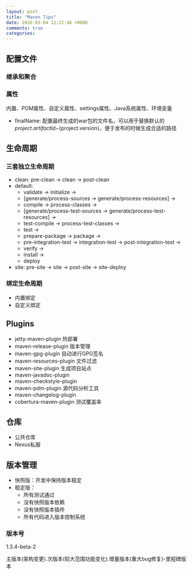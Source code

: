 ```yaml
---
layout: post
title: "Maven Tips"
date: 2016-03-04 12:21:46 +0800
comments: true
categories: 
---
```


## 配置文件

### 继承和聚合

### 属性

内置、POM属性、自定义属性、settings属性、Java系统属性、环境变量

- finalName: 配置最终生成的war包的文件名，可以用于替换默认的${project.artifactId}-${project.version}，便于发布的时候生成合适的路径


## 生命周期

### 三套独立生命周期

- clean: pre-clean -> clean -> post-clean
- default: 
    + validate -> initialize -> 
    + [generate/process-sources -> generate/process-resources] -> 
    + compile -> process-classes -> 
    + [generate/process-test-sources -> generate/process-test-resources] -> 
    + test-compile -> process-test-classes -> 
    + test -> 
    + prepare-package -> package ->
    + pre-integration-test -> integration-test -> post-integration-test ->
    + verify -> 
    + install ->
    + deploy
- site: pre-site -> site -> post-site -> site-deploy

### 绑定生命周期

- 内置绑定
- 自定义绑定


## Plugins

- jetty-maven-plugin 热部署
- maven-release-plugin 版本管理
- maven-gpg-plugin 自动进行GPG签名
- maven-resources-plugin 文件过滤
- maven-site-plugin 生成项目站点
- maven-javadoc-plugin
- maven-checkstyle-plugin
- maven-pdm-plugin 源代码分析工具
- maven-changelog-plugin
- cobertura-maven-plugin 测试覆盖率


## 仓库

- 公共仓库
- Nexus私服


## 版本管理

- 快照版：开发中保持版本稳定
- 稳定版：
    + 所有测试通过
    + 没有快照版本依赖
    + 没有快照版本插件
    + 所有代码进入版本控制系统

### 版本号

1.3.4-beta-2

主版本(架构变更).次版本(较大范围功能变化).增量版本(重大bug修复)-里程碑版本

